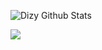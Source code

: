 ![Dizy Github Stats](https://github-readme-stats.vercel.app/api?username=dizy64&show_icons=true&theme=tokyonight)

![](https://komarev.com/ghpvc/?username=dizy64)
